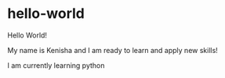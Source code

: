 # hello-world

Hello World! 

My name is Kenisha and I am ready to learn and apply new skills! 

I am currently learning python
